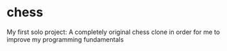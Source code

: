 # chess
My first solo project: A completely original chess clone in order for me to improve my programming fundamentals
